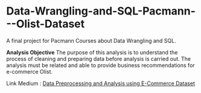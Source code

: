 # Data-Wrangling-and-SQL-Pacmann---Olist-Dataset
A final project for Pacmann Courses about Data Wrangling and SQL. 

**Analysis Objective**
The purpose of this analysis is to understand the process of cleaning and preparing data before analysis is carried out. The analysis must be related and able to provide business recommendations for e-commerce Olist.

Link Medium : [Data Preprocessing and Analysis using E-Commerce Dataset](https://ariqmuh.medium.com/data-preprocessing-and-analysis-using-e-commerce-dataset-7010d502d413)
